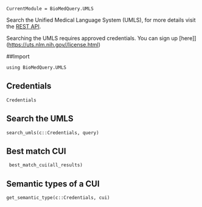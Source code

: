 ```@meta
CurrentModule = BioMedQuery.UMLS
```

Search the Unified Medical Language System (UMLS), for more details visit the [REST API](https://documentation.uts.nlm.nih.gov/rest/home.html).

Searching the UMLS requires approved credentials.
You can sign up [here]](https://uts.nlm.nih.gov//license.html)

##Import
```
using BioMedQuery.UMLS
```

## Credentials

```@docs
Credentials
```

## Search the UMLS

```@docs
search_umls(c::Credentials, query)
```

## Best match CUI

```@docs
 best_match_cui(all_results)
```

## Semantic types of a CUI

```@docs
get_semantic_type(c::Credentials, cui)
```
